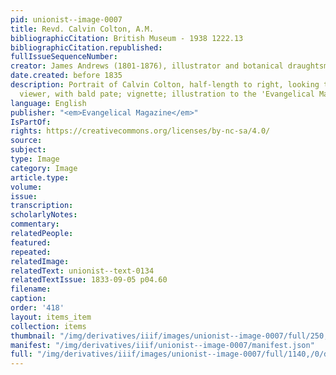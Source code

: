 ```yaml
---
pid: unionist--image-0007
title: Revd. Calvin Colton, A.M.
bibliographicCitation: British Museum - 1938 1222.13
bibliographicCitation.republished: 
fullIssueSequenceNumber: 
creator: James Andrews (1801-1876), illustrator and botanical draughtsman
date.created: before 1835
description: Portrait of Calvin Colton, half-length to right, looking towards the
  viewer, with bald pate; vignette; illustration to the 'Evangelical Magazine'.
language: English
publisher: "<em>Evangelical Magazine</em>"
IsPartOf: 
rights: https://creativecommons.org/licenses/by-nc-sa/4.0/
source: 
subject: 
type: Image
category: Image
article.type: 
volume: 
issue: 
transcription: 
scholarlyNotes: 
commentary: 
relatedPeople: 
featured: 
repeated: 
relatedImage: 
relatedText: unionist--text-0134
relatedTextIssue: 1833-09-05 p04.60
filename: 
caption: 
order: '418'
layout: items_item
collection: items
thumbnail: "/img/derivatives/iiif/images/unionist--image-0007/full/250,/0/default.jpg"
manifest: "/img/derivatives/iiif/unionist--image-0007/manifest.json"
full: "/img/derivatives/iiif/images/unionist--image-0007/full/1140,/0/default.jpg"
---
```

